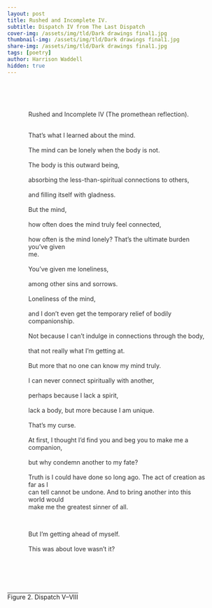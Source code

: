```yaml
---
layout: post
title: Rushed and Incomplete IV.  
subtitle: Dispatch IV from The Last Dispatch
cover-img: /assets/img/tld/Dark drawings final1.jpg
thumbnail-img: /assets/img/tld/Dark drawings final1.jpg
share-img: /assets/img/tld/Dark drawings final1.jpg
tags: [poetry]
author: Harrison Waddell
hidden: true
---
```


<div style="
  background-image: url('{{ '/assets/img/tld/ItoIV.jpg' | relative_url }}');
  background-size: cover;
  background-position: center;
  padding: 3rem;
  color: #2f2f2f;
  white-space: pre-wrap;
">
Rushed and Incomplete IV (The promethean reflection).

That’s what I learned about the mind.  
The mind can be lonely when the body is not.  
The body is this outward being,  
absorbing the less-than-spiritual connections to others,  
and filling itself with gladness.  
But the mind,  
how often does the mind truly feel connected,  
how often is the mind lonely? 
That’s the ultimate burden you’ve given me.  
You’ve given me loneliness,  
among other sins and sorrows.  
Loneliness of the mind,  
and I don’t even get the temporary relief of bodily companionship.  
Not because I can’t indulge in connections through the body,  
that not really what I’m getting at.  
But more that no one can know my mind truly.  
I can never connect spiritually with another,  
perhaps because I lack a spirit,  
lack a body, 
but more because I am unique.  
That’s my curse.  
At first, I thought I’d find you and beg you to make me a companion,  
but why condemn another to my fate?  
Truth is I could have done so long ago. 
The act of creation as far as I can tell cannot be undone. 
And to bring another into this world would make me the greatest sinner of all.

But I’m getting ahead of myself.  
This was about love wasn’t it?  
</div>

<span style="text-decoration:overline">Figure 2. Dispatch V–VIII</span>
